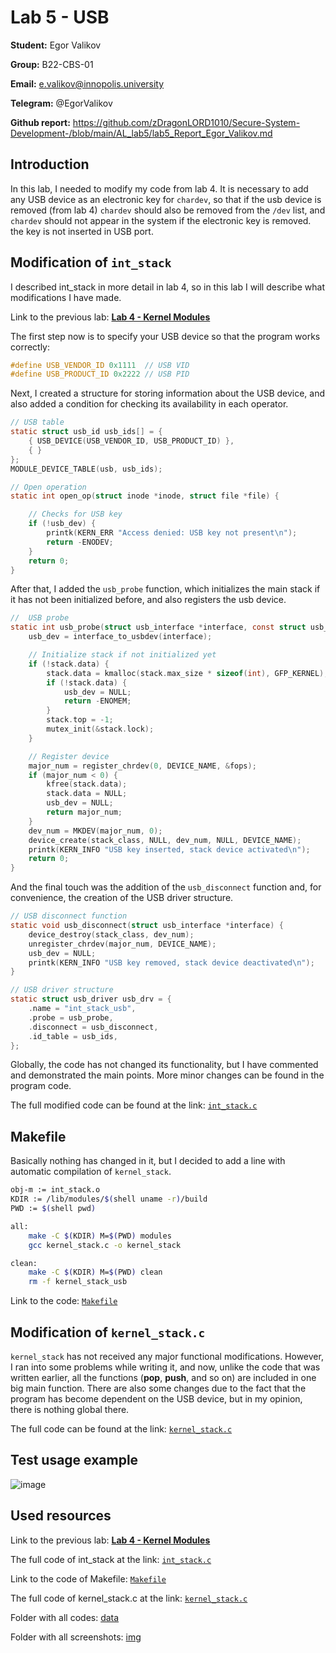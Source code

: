 # Lab 5 - USB

**Student:** Egor Valikov

**Group:** B22-CBS-01

**Email:** e.valikov@innopolis.university

**Telegram:** @EgorValikov

**Github report:** https://github.com/zDragonLORD1010/Secure-System-Development-/blob/main/AL_lab5/lab5_Report_Egor_Valikov.md

## Introduction

In this lab, I needed to modify my code from lab 4. It is necessary to add any USB device as an electronic key for `chardev`, so that if the usb device is removed (from lab 4) `chardev` should also be removed from the `/dev` list, and `chardev` should not appear in the system if the electronic key is removed. the key is not inserted in USB port.

## Modification of `int_stack`

I described int_stack in more detail in lab 4, so in this lab I will describe what modifications I have made.

Link to the previous lab: [**Lab 4 - Kernel Modules**](https://github.com/zDragonLORD1010/Secure-System-Development-/blob/main/AL_lab4/lab4_Report_Egor_Valikov.md)

The first step now is to specify your USB device so that the program works correctly:

```c
#define USB_VENDOR_ID 0x1111  // USB VID
#define USB_PRODUCT_ID 0x2222 // USB PID
```

Next, I created a structure for storing information about the USB device, and also added a condition for checking its availability in each operator.

```c
// USB table
static struct usb_id usb_ids[] = {
    { USB_DEVICE(USB_VENDOR_ID, USB_PRODUCT_ID) },
    { }
};
MODULE_DEVICE_TABLE(usb, usb_ids);

// Open operation
static int open_op(struct inode *inode, struct file *file) {

    // Checks for USB key
    if (!usb_dev) {
        printk(KERN_ERR "Access denied: USB key not present\n");
        return -ENODEV;
    }
    return 0;
}
```

After that, I added the `usb_probe` function, which initializes the main stack if it has not been initialized before, and also registers the usb device.

```c
//  USB probe
static int usb_probe(struct usb_interface *interface, const struct usb_id *id) {
    usb_dev = interface_to_usbdev(interface);

    // Initialize stack if not initialized yet
    if (!stack.data) {
        stack.data = kmalloc(stack.max_size * sizeof(int), GFP_KERNEL);
        if (!stack.data) {
            usb_dev = NULL;
            return -ENOMEM;
        }
        stack.top = -1;
        mutex_init(&stack.lock);
    }

    // Register device
    major_num = register_chrdev(0, DEVICE_NAME, &fops);
    if (major_num < 0) {
        kfree(stack.data);
        stack.data = NULL;
        usb_dev = NULL;
        return major_num;
    }
    dev_num = MKDEV(major_num, 0);
    device_create(stack_class, NULL, dev_num, NULL, DEVICE_NAME);
    printk(KERN_INFO "USB key inserted, stack device activated\n");
    return 0;
}
```

And the final touch was the addition of the `usb_disconnect` function and, for convenience, the creation of the USB driver structure.

```c
// USB disconnect function
static void usb_disconnect(struct usb_interface *interface) {
    device_destroy(stack_class, dev_num);
    unregister_chrdev(major_num, DEVICE_NAME);
    usb_dev = NULL;
    printk(KERN_INFO "USB key removed, stack device deactivated\n");
}

// USB driver structure
static struct usb_driver usb_drv = {
    .name = "int_stack_usb",
    .probe = usb_probe,
    .disconnect = usb_disconnect,
    .id_table = usb_ids,
};
```

Globally, the code has not changed its functionality, but I have commented and demonstrated the main points. More minor changes can be found in the program code.

The full modified code can be found at the link: [`int_stack.c`](https://github.com/zDragonLORD1010/Secure-System-Development-/blob/main/AL_lab5/data/int_stack.c)

## Makefile

Basically nothing has changed in it, but I decided to add a line with automatic compilation of `kernel_stack`.

```bash
obj-m := int_stack.o
KDIR := /lib/modules/$(shell uname -r)/build
PWD := $(shell pwd)

all:
	make -C $(KDIR) M=$(PWD) modules
	gcc kernel_stack.c -o kernel_stack

clean:
	make -C $(KDIR) M=$(PWD) clean
	rm -f kernel_stack_usb
```

Link to the code: [`Makefile`](https://github.com/zDragonLORD1010/Secure-System-Development-/blob/main/AL_lab5/data/Makefile)

## Modification of `kernel_stack.c`

`kernel_stack` has not received any major functional modifications. However, I ran into some problems while writing it, and now, unlike the code that was written earlier, all the functions (**pop**, **push**, and so on) are included in one big main function. There are also some changes due to the fact that the program has become dependent on the USB device, but in my opinion, there is nothing global there.

The full code can be found at the link: [`kernel_stack.c`](https://github.com/zDragonLORD1010/Secure-System-Development-/blob/main/AL_lab5/data/kernel_stack.c)

## Test usage example

![image](https://github.com/user-attachments/assets/a254d73f-38f6-4f98-b9cf-98ac8863e726)

## Used resources

Link to the previous lab: [**Lab 4 - Kernel Modules**](https://github.com/zDragonLORD1010/Secure-System-Development-/blob/main/AL_lab4/lab4_Report_Egor_Valikov.md)

The full code of int_stack at the link: [`int_stack.c`](https://github.com/zDragonLORD1010/Secure-System-Development-/blob/main/AL_lab5/data/int_stack.c)

Link to the code of Makefile: [`Makefile`](https://github.com/zDragonLORD1010/Secure-System-Development-/blob/main/AL_lab5/data/Makefile)

The full code of kernel_stack.c at the link: [`kernel_stack.c`](https://github.com/zDragonLORD1010/Secure-System-Development-/blob/main/AL_lab5/data/kernel_stack.c)

Folder with all codes: [data](https://github.com/zDragonLORD1010/Secure-System-Development-/tree/main/AL_lab5/data)

Folder with all screenshots: [img](https://github.com/zDragonLORD1010/Secure-System-Development-/tree/main/AL_lab5/img)
